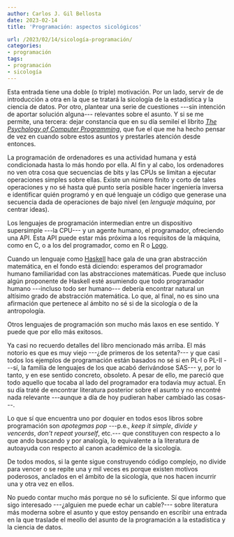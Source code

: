 ```yaml
---
author: Carlos J. Gil Bellosta
date: 2023-02-14
title: 'Programación: aspectos sicológicos'

url: /2023/02/14/sicología-programación/
categories:
- programación
tags:
- programación
- sicología
---
```


Esta entrada tiene una doble (o triple) motivación. Por un lado, servir de de introducción a otra en la que se tratará la sicología de la estadística y la ciencia de datos. Por otro, plantear una serie de cuestiones ---sin intención de aportar solución alguna--- relevantes sobre el asunto. Y si se me permite, una tercera: dejar constancia que en su día semileí el librito [_The Psychology of Computer Programming_](https://www.goodreads.com/book/show/1660754.The_Psychology_of_Computer_Programming), que fue el que me ha hecho pensar de vez en cuando sobre estos asuntos y prestarles atención desde entonces.

La programación de ordenadores es una actividad humana y está condicionada hasta lo más hondo por ella. Al fin y al cabo, los ordenadores no ven otra cosa que secuencias de bits y las CPUs se limitan a ejecutar operaciones simples sobre ellas. Existe un número finito y corto de tales operaciones y no sé hasta qué punto sería posible hacer ingeniería inversa e identificar quién programó y en qué lenguaje un código que generase una secuencia dada de operaciones de bajo nivel (en _lenguaje máquina_, por centrar ideas).

Los lenguajes de programación intermedian entre un dispositivo supersimple ---la CPU--- y un agente humano, el programador, ofreciendo una API. Esta API puede estar más próxima a los requisitos de la máquina, como en C, o a los del programador, como en R o
[Logo](https://en.wikipedia.org/wiki/Logo_(programming_language)).

Cuando un lenguaje como [Haskell](https://en.wikipedia.org/wiki/Haskell) hace gala de una gran abstracción matemática, en el fondo está diciendo: esperamos del programador humano familiaridad con las abstracciones matemáticas. Puede que incluso algún proponente de Haskell esté asumiendo que todo programador humano ---incluso todo ser humano--- debería encontrar natural un altísimo grado de abstracción matemática. Lo que, al final, no es sino una afirmación que pertenece al ámbito no sé si de la sicología o de la antropología.

Otros lenguajes de programación son mucho más laxos en ese sentido. Y puede que por ello más exitosos.

Ya casi no recuerdo detalles del libro mencionado más arriba. El más notorio es que es muy viejo ---¿de primeros de los setenta?--- y que casi todos los ejemplos de programación están basados no sé si en PL-I o PL-II ---sí, la familia de lenguajes de los que acabó derivándose SAS--- y, por lo tanto, y en ese sentido concreto, obsoleto. A pesar de ello, me pareció que todo aquello que tocaba al lado del programador era todavía muy actual. En su día traté de encontrar literatura posterior sobre el asunto y no encontré nada relevante ---aunque a día de hoy pudieran haber cambiado las cosas---.

Lo que sí que encuentra uno por doquier en todos esos libros sobre programación son _apotegmas pop_ ---p.e., _keep it simple_, _divide y vencerás_, _don't repeat yourself_, etc.--- que constituyen con respecto a lo que ando buscando y por analogía, lo equivalente a la literatura de autoayuda con respecto al canon académico de la sicología.

De todos modos, si la gente sigue construyendo código complejo, no divide para vencer o se repite una y mil veces es porque existen motivos poderosos, anclados en el ámbito de la sicología, que nos hacen incurrir una y otra vez en ellos.

No puedo contar mucho más porque no sé lo suficiente. Sí que informo que sigo interesado ---¿alguien me puede echar un cable?--- sobre literatura más moderna sobre el asunto y que estoy pensando en escribir una entrada en la que traslade el meollo del asunto de la programación a la estadística y la ciencia de datos.